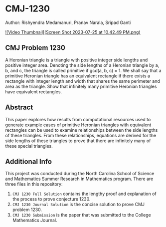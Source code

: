# CMJ-1230

Author: Rishyendra Medamanuri, Pranav Narala, Sripad Ganti

[![Video Thumbnail](Screen Shot 2023-07-25 at 10.42.49 PM.png)](https://www.youtube.com/watch?v=P_B3eLVbQvA)

## CMJ Problem 1230
A Heronian triangle is a triangle with positive integer side lengths and positive integer area. Denoting the side lengths of a Heronian triangle by a, b, and c, the triangle is called primitive if gcd(a, b, c) = 1. We shall say that a primitive Heronian triangle has an equivalent rectangle if there exists a rectangle with integer length and width that shares the same perimeter and area as the triangle. Show that infinitely many primitive Heronian triangles have equivalent rectangles.

## Abstract
This paper explores how results from computational resources used to generate example cases of primitive Heronian triangles with equivalent rectangles can be used to examine relationships between the side lengths of these triangles. From these relationships, equations are derived for the side lengths of these triangles to prove that there are infinitely many of these special triangles.

## Additional Info
This project was conducted during the North Carolina School of Science and Mathematics Summer Research in Mathematics program. There are three files in this repository:
1. `CMJ 1230 Full Solution` contains the lengthy proof and explanation of the process to prove conjecture 1230.
2. `CMJ 1230 Journal Solution` is the concise solution to prove CMJ problem 1230.
3. `CMJ 1230 Submission` is the paper that was submitted to the College Mathematics Journal.
